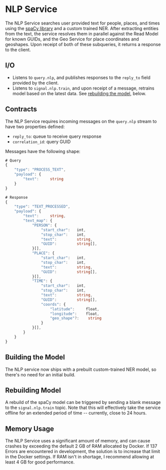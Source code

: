 # NLP Service
The NLP Service searches user provided text for people, places, and times using the [spaCy library](https://spacy.io) and a custom trained NER. After extracting entities from the text, the service resolves them in parallel against the Read Model for known GUIDs, and the Geo Service for place coordinates and geoshapes. Upon receipt of both of these subqueries, it returns a response to the client.

## I/O
- Listens to ```query.nlp```, and publishes responses to the ```reply_to``` field provided by the client.
- Listens to ```signal.nlp.train```, and upon receipt of a message, retrains model based on the latest data. See [rebuilding the model](https://github.com/joshua-stauffer/thehistoryatlas/tree/dev/nlp#rebuilding-model), below.

## Contracts
The NLP Service requires incoming messages on the ```query.nlp``` stream to have two properties defined:
- ```reply_to```: queue to receive query response
- ```correlation_id```: query GUID

Messages have the following shape:
```typescript
# Query
{
    "type": "PROCESS_TEXT",
    "payload": {
        "text":     string
    }
}

# Response
{
    "type": "TEXT_PROCESSED",
    "payload": {
        "text":     string,
        "text_map": {
            "PERSON": {
                "start_char":   int,
                "stop_char":    int,
                "text":         string,
                "GUID":         string[],
            }[],
            "PLACE": {
                "start_char":   int,
                "stop_char":    int,
                "text":         string,
                "GUID":         string[],
            }[],
            "TIME": {
                "start_char":   int,
                "stop_char":    int,
                "text":         string,
                "GUID":         string[],
                "coords": {
                    "latitude":     float,
                    "longitude":    float,
                    "geo_shape"?:    string
                }
            }[],
        }
    }
}
```

## Building the Model
The NLP service now ships with a prebuilt custom-trained NER model, so there's no need for an initial build.

## Rebuilding Model
A rebuild of the spaCy model can be triggered by sending a blank message to the ```signal.nlp.train``` topic. Note that this will effectively take the service offline for an extended period of time -- currently, close to 24 hours.

## Memory Usage
The NLP Service uses a significant amount of memory, and can cause crashes by exceeding the default 2 GB of RAM allocated by Docker. If 137 Errors are encountered in development, the solution is to increase that limit in the Docker settings. If RAM isn't in shortage, I recommend allowing at least 4 GB for good performance.
